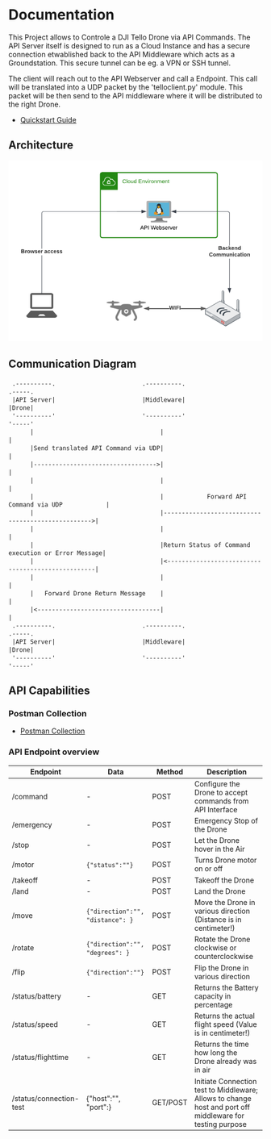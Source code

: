 # Documentation
This Project allows to Controle a DJI Tello Drone via API Commands. The API Server itself is designed to run as a Cloud Instance and has a secure connection etwablished back to the API Middleware which acts as a Groundstation. This secure tunnel can be eg. a VPN or SSH tunnel. 

The client will reach out to the API Webserver and call a Endpoint. This call will be translated into a UDP packet by the 'telloclient.py' module. This packet will be then send to the API middleware where it will be distributed to the right Drone.

- [Quickstart Guide](./quickstart.md)

## Architecture
![Highlevel Arcitecture](./highlevel_architecture.png)

## Communication Diagram
```text
 .----------.                        .----------.                                          .-----.
 |API Server|                        |Middleware|                                          |Drone|
 '----------'                        '----------'                                          '-----'
      |                                   |                                                   |   
      |Send translated API Command via UDP|                                                   |   
      |---------------------------------->|                                                   |   
      |                                   |                                                   |   
      |                                   |            Forward API Command via UDP            |   
      |                                   |-------------------------------------------------->|   
      |                                   |                                                   |   
      |                                   |Return Status of Command execution or Error Message|   
      |                                   |<--------------------------------------------------|   
      |                                   |                                                   |   
      |   Forward Drone Return Message    |                                                   |   
      |<----------------------------------|                                                   |   
 .----------.                        .----------.                                          .-----.
 |API Server|                        |Middleware|                                          |Drone|
 '----------'                        '----------'                                          '-----'
```

## API Capabilities
### Postman Collection
- [Postman Collection](./tello_custom_api.postman_collection.json)

### API Endpoint overview
Endpoint | Data | Method | Description
---------|------|--------|-------------
/command | - | POST | Configure the Drone to accept commands from API Interface
/emergency | - | POST | Emergency Stop of the Drone
/stop | - | POST | Let the Drone hover in the Air
/motor | `{"status":""}` | POST | Turns Drone motor on or off
/takeoff | - | POST | Takeoff the Drone
/land | - | POST | Land the Drone
/move | `{"direction":"", "distance": }` | POST | Move the Drone in various direction (Distance is in centimeter!)
/rotate | `{"direction":"", "degrees": }` | POST | Rotate the Drone clockwise or counterclockwise
/flip | `{"direction":""}` | POST | Flip the Drone in various direction
/status/battery | - | GET | Returns the Battery capacity in percentage
/status/speed | - | GET | Returns the actual flight speed (Value is in centimeter!)
/status/flighttime | - | GET | Returns the time how long the Drone already was in air
/status/connection-test | {"host":"", "port":} | GET/POST | Initiate Connection test to Middleware; Allows to change host and port off middleware for testing purpose